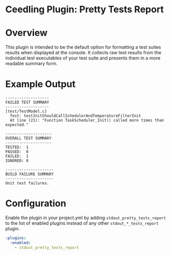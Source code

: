 # Ceedling Plugin: Pretty Tests Report

# Overview

This plugin is intended to be the default option for formatting a test suites
results when displayed at the console. It collects raw test results from the 
individual test executables of your test suite and presents them in a more 
readable summary form.

# Example Output

```
-------------------
FAILED TEST SUMMARY
-------------------
[test/TestModel.c]
  Test: testInitShouldCallSchedulerAndTemperatureFilterInit
  At line (21): "Function TaskScheduler_Init() called more times than expected."

--------------------
OVERALL TEST SUMMARY
--------------------
TESTED:  1
PASSED:  0
FAILED:  1
IGNORED: 0

---------------------
BUILD FAILURE SUMMARY
---------------------
Unit test failures.
```

# Configuration

Enable the plugin in your project.yml by adding `stdout_pretty_tests_report` to 
the list of enabled plugins instead of any other `stdout_*_tests_report` 
plugin.

``` YAML
:plugins:
  :enabled:
    - stdout_pretty_tests_report
```
